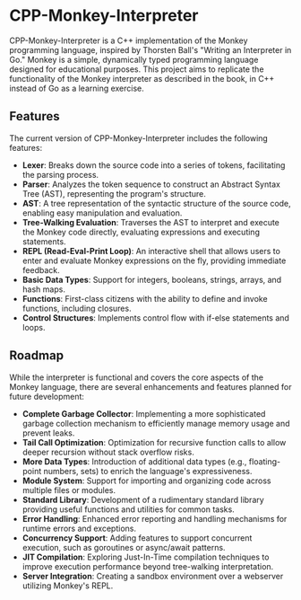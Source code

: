 # CPP-Monkey-Interpreter

CPP-Monkey-Interpreter is a C++ implementation of the Monkey programming language, inspired by Thorsten Ball's "Writing an Interpreter in Go." Monkey is a simple, dynamically typed programming language designed for educational purposes. This project aims to replicate the functionality of the Monkey interpreter as described in the book, in C++ instead of Go as a learning exercise.

## Features

The current version of CPP-Monkey-Interpreter includes the following features:

- **Lexer**: Breaks down the source code into a series of tokens, facilitating the parsing process.
- **Parser**: Analyzes the token sequence to construct an Abstract Syntax Tree (AST), representing the program's structure.
- **AST**: A tree representation of the syntactic structure of the source code, enabling easy manipulation and evaluation.
- **Tree-Walking Evaluation**: Traverses the AST to interpret and execute the Monkey code directly, evaluating expressions and executing statements.
- **REPL (Read-Eval-Print Loop)**: An interactive shell that allows users to enter and evaluate Monkey expressions on the fly, providing immediate feedback.
- **Basic Data Types**: Support for integers, booleans, strings, arrays, and hash maps.
- **Functions**: First-class citizens with the ability to define and invoke functions, including closures.
- **Control Structures**: Implements control flow with if-else statements and loops.

## Roadmap

While the interpreter is functional and covers the core aspects of the Monkey language, there are several enhancements and features planned for future development:

- **Complete Garbage Collector**: Implementing a more sophisticated garbage collection mechanism to efficiently manage memory usage and prevent leaks.
- **Tail Call Optimization**: Optimization for recursive function calls to allow deeper recursion without stack overflow risks.
- **More Data Types**: Introduction of additional data types (e.g., floating-point numbers, sets) to enrich the language's expressiveness.
- **Module System**: Support for importing and organizing code across multiple files or modules.
- **Standard Library**: Development of a rudimentary standard library providing useful functions and utilities for common tasks.
- **Error Handling**: Enhanced error reporting and handling mechanisms for runtime errors and exceptions.
- **Concurrency Support**: Adding features to support concurrent execution, such as goroutines or async/await patterns.
- **JIT Compilation**: Exploring Just-In-Time compilation techniques to improve execution performance beyond tree-walking interpretation.
- **Server Integration**: Creating a sandbox environment over a webserver utilizing Monkey's REPL. 
